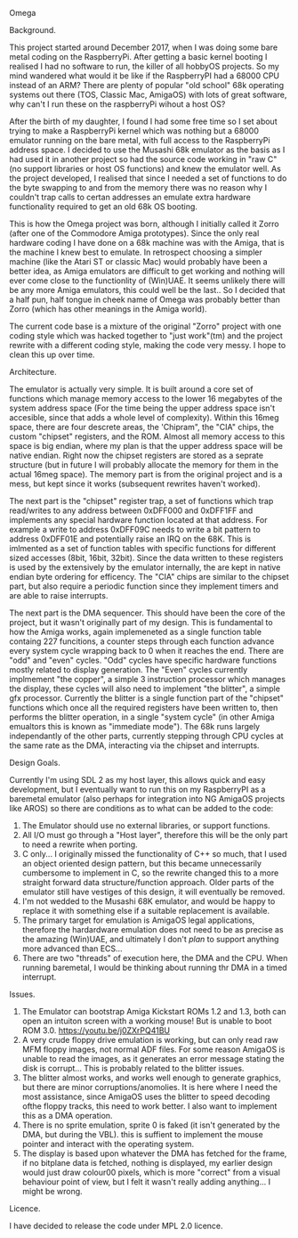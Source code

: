 Omega


Background.

This project started around December 2017, when I was doing some bare metal coding on the RaspberryPi. 
After getting a basic kernel booting I realised I had no software to run, the killer of all hobbyOS projects. So my mind wandered what would it be like if the RaspberryPI had a 68000 CPU instead of an ARM? 
There are plenty of popular "old school" 68k operating systems out there (TOS, Classic Mac, AmigaOS) with lots of great software, why can't I run these on the raspberryPi wihout a host OS?

After the birth of my daughter, I found I had some free time so I set about trying to make a RaspberryPi kernel which was nothing but a 68000 emulator running on the bare metal, with full access to the RaspberryPi address space. 
I decided to use the Musashi 68k emulator as the basis as I had used it in another project so had the source code working in "raw C" (no support libraries or host OS functions) and knew the emulator well. As the project developed, I realised that since I needed a set of functions to do the byte swapping to and from the memory there was no reason why I couldn't trap calls to certan addresses an emulate extra hardware functionality required to get an old 68k OS booting.

This is how the Omega project was born, although I initially called it Zorro (after one of the Commodore Amiga prototypes). Since the only real hardware coding I have done on a 68k machine was with the Amiga, that is the machine I knew best to emulate.
In retrospect choosing a simpler machine (like the Atari ST or classic Mac) would probably have been a better idea, as Amiga emulators are difficult to get working and nothing will ever come close to the functionlity of (Win)UAE. It seems unlikely there will be any more Amiga emulators, this could well be the last.. So I decided that a half pun, half tongue in cheek name of Omega was probably better than Zorro (which has other meanings in the Amiga world).

The current code base is a mixture of the original "Zorro" project with one coding style which was hacked together to "just work"(tm) and the project rewrite with a different coding style, making the code very messy. I hope to clean this up over time.


Architecture.

The emulator is actually very simple. It is built around a core set of functions which manage memory access to the lower 16 megabytes of the system address space (For the time being the upper address space isn't accesible, since that adds a whole level of complexity). Within this 16meg space, there are four descrete areas, the 'Chipram", the "CIA" chips, the custom "chipset" registers, and the ROM. Almost all memory access to this space is big endian, where my plan is that the upper address space will be native endian. Right now the chipset registers are stored as a seprate structure (but in future I will probably allocate the memory for them in the actual 16meg space). The memory part is from the original project and is a mess, but kept since it works (subsequent rewrites haven't worked).

The next part is the "chipset" register trap, a set of functions which trap read/writes to any address between 0xDFF000 and 0xDFF1FF and implements any special hardware function located at that address. For example a write to address 0xDFF09C needs to write a bit pattern to address 0xDFF01E and potentially raise an IRQ on the 68K. This is imlmented as a set of function tables with specific functions for different sized accesses (8bit, 16bit, 32bit). Since the data written to these registers is used by the extensively by the emulator internally, the are kept in native endian byte ordering for efficency. 
The "CIA" chips are similar to the chipset part, but also require a periodic function since they implement timers and are able to raise interrupts.

The next part is the DMA sequencer. This should have been the core of the project, but it wasn't originally part of my design. This is fundamental to how the Amiga works, again implemeneted as a single function table containg 227 funcitions, a counter steps through each function advance every system cycle wrapping back to 0 when it reaches the end. There are "odd" and "even" cycles. "Odd" cycles have specific hardware functions mostly related to display generation. The "Even" cycles currently implmement "the copper", a simple 3 instruction processor which manages the display, these cycles will also need to implement "the blitter", a simple gfx processor. Currently the blitter is a single function part of the "chipset" functions which once all the required registers have been written to, then performs the blitter operation, in a single "system cycle" (in other Amiga emualtors this is known as "immediate mode").
The 68k runs largely independantly of the other parts, currently stepping through CPU cycles at the same rate as the DMA, interacting via the chipset and interrupts. 


Design Goals.

Currently I'm using SDL 2 as my host layer, this allows quick and easy development, but I eventually want to run this on my RaspberryPI as a baremetal emulator (also perhaps for integration into NG AmigaOS projects like AROS) so there are conditions as to what can be added to the code: 
1. The Emulator should use no external libraries, or support functions. 
2. All I/O must go through a "Host layer", therefore this will be the only part to need a rewrite when porting.
3. C only... I originally missed the functionality of C++ so much, that I used an object oriented design pattern, but this became unnecessarily cumbersome to implement in C, so the rewrite changed this to a more straight forward data structure/function approach. Older parts of the emulator still have vestiges of this design, it will eventually be removed.
4. I'm not wedded to the Musashi 68K emulator, and would be happy to replace it with something else if a suitable replacement is available.
5. The primary target for emulation is AmigaOS legal applications, therefore the hardardware emulation does not need to be as precise as the amazing (Win)UAE, and ultimately I don't *plan* to support anything more advanced than ECS... 
6. There are two "threads" of execution here, the DMA and the CPU. When running baremetal, I would be thinking about running thr DMA in a timed interrupt.

Issues.

1. The Emulator can bootstrap Amiga Kickstart ROMs 1.2 and 1.3, both can open an intuiton screen with a working mouse! But is unable to boot ROM 3.0. https://youtu.be/j0ZXrPQ41BU
2. A very crude floppy drive emulation is working, but can only read raw MFM floppy images, not normal ADF files. For some reason AmigaOS is unable to read the images, as it generates an error message stating the disk is corrupt... This is probably related to the blitter issues.
3. The blitter almost works, and works well enough to generate graphics, but there are minor corruptions/anomolies. It is here where I need the most assistance, since AmigaOS uses the blitter to speed decoding ofthe floppy tracks, this need to work better. I also want to implement this as a DMA operation.
4. There is no sprite emulation, sprite 0 is faked (it isn't generated by the DMA, but during the VBL). this is suffient to implement the mouse pointer and interact with the operating system.
5. The display is based upon whatever the DMA has fetched for the frame, if no bitplane data is fetched, nothing is displayed, my earlier design would just draw colour00 pixels, which is more "correct" from a visual behaviour point of view, but I felt it wasn't really adding anything... I might be wrong.

Licence.

I have decided to release the code under MPL 2.0 licence.
